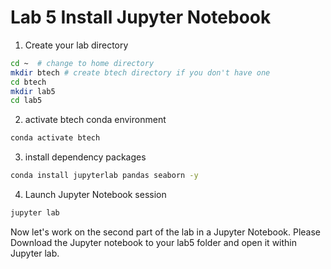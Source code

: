 # Lab 5 Install Jupyter Notebook

1. Create your lab directory

```sh
cd ~  # change to home directory
mkdir btech # create btech directory if you don't have one
cd btech 
mkdir lab5
cd lab5
```

2. activate btech conda environment

```sh
conda activate btech
```

3. install dependency packages

```sh
conda install jupyterlab pandas seaborn -y 
```



4. Launch Jupyter Notebook session

```sh
jupyter lab
```

Now let's work on the second part of the lab in a Jupyter Notebook. Please Download the Jupyter notebook to your lab5 folder and open it within Jupyter lab.